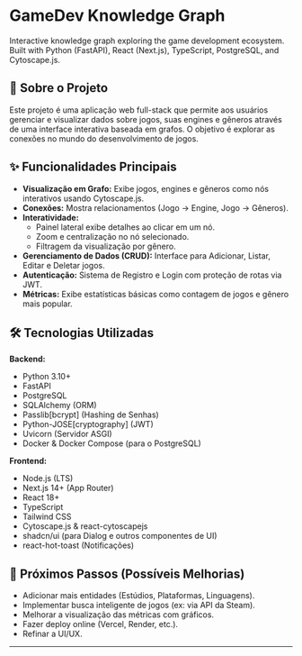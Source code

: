 # GameDev Knowledge Graph

Interactive knowledge graph exploring the game development ecosystem. Built with Python (FastAPI), React (Next.js), TypeScript, PostgreSQL, and Cytoscape.js.

## 🚀 Sobre o Projeto

Este projeto é uma aplicação web full-stack que permite aos usuários gerenciar e visualizar dados sobre jogos, suas engines e gêneros através de uma interface interativa baseada em grafos. O objetivo é explorar as conexões no mundo do desenvolvimento de jogos.

## ✨ Funcionalidades Principais

* **Visualização em Grafo:** Exibe jogos, engines e gêneros como nós interativos usando Cytoscape.js.
* **Conexões:** Mostra relacionamentos (Jogo -> Engine, Jogo -> Gêneros).
* **Interatividade:**
    * Painel lateral exibe detalhes ao clicar em um nó.
    * Zoom e centralização no nó selecionado.
    * Filtragem da visualização por gênero.
* **Gerenciamento de Dados (CRUD):** Interface para Adicionar, Listar, Editar e Deletar jogos.
* **Autenticação:** Sistema de Registro e Login com proteção de rotas via JWT.
* **Métricas:** Exibe estatísticas básicas como contagem de jogos e gênero mais popular.

## 🛠️ Tecnologias Utilizadas

**Backend:**
* Python 3.10+
* FastAPI
* PostgreSQL
* SQLAlchemy (ORM)
* Passlib[bcrypt] (Hashing de Senhas)
* Python-JOSE[cryptography] (JWT)
* Uvicorn (Servidor ASGI)
* Docker & Docker Compose (para o PostgreSQL)

**Frontend:**
* Node.js (LTS)
* Next.js 14+ (App Router)
* React 18+
* TypeScript
* Tailwind CSS
* Cytoscape.js & react-cytoscapejs
* shadcn/ui (para Dialog e outros componentes de UI)
* react-hot-toast (Notificações)

## 🔮 Próximos Passos (Possíveis Melhorias)

* Adicionar mais entidades (Estúdios, Plataformas, Linguagens).
* Implementar busca inteligente de jogos (ex: via API da Steam).
* Melhorar a visualização das métricas com gráficos.
* Fazer deploy online (Vercel, Render, etc.).
* Refinar a UI/UX.

---